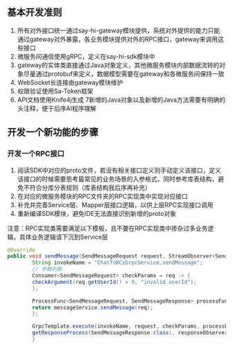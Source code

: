 ## 基本开发准则

1. 所有对外接口统一通过say-hi-gateway模块提供，系统对外提供的能力只能通过gateway对外暴露，各业务模块提供对外的RPC接口，gateway来调用这些接口
2. 微服务间通信使用gRPC，定义在say-hi-sdk模块中
3. gateway的实体类直接通过Java对象定义，其他微服务模块内部数据流转的对象尽量通过protobuf来定义，数据模型需要在gateway和各微服务间保持一致
4. WebSocket长连接由gateway模块维护
5. 权限验证使用Sa-Token框架
6. API文档使用Knife4j生成
7新增的Java对象以及新增的Java方法需要有明确的头注释，便于后序AI程序理解




## 开发一个新功能的步骤

### 开发一个RPC接口

1. 阅读SDK中对应的proto文件，若没有相关接口定义则手动定义该接口，定义该接口的时候需要思考最常见的业务场景的入参格式，同时参考库表结构，避免不符合分库分表规则（库表结构我后序再补充）
2. 在对应的微服务模块的RPC文件夹的RPC实现类中实现对应接口
3. 补充并完善Service层、Mapper层接口逻辑，以供上层RPC实现接口调用
4. 重新编译SDK模块，避免IDE无法直接识别新增的proto对象

注意：RPC实现类需要满足以下模板，且不要在RPC实现类中掺杂过多业务逻辑，具体业务逻辑请下沉到Service层

```java
@Override
public void sendMessage(SendMessageRequest request, StreamObserver<SendMessageResponse> responseObserver) {
        String invokeName = "ChatToBCsGrpcService.sendMessage";
        // 参数判断
        Consumer<SendMessageRequest> checkParams = req -> {
        checkArgument(req.getUserId() > 0, "invalid userId");
        };

        ProcessFunc<SendMessageRequest, SendMessageResponse> processFunc = req -> {
        return messageService.sendMessage(req);
        };

        GrpcTemplate.execute(invokeName, request, checkParams, processFunc,
        getResponseProcess(SendMessageResponse.class), responseObserver);
        }
```